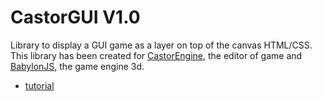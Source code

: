 # CastorGUI V1.0

Library to display a GUI game as a layer on top of the canvas HTML/CSS. This library has been created for [CastorEngine](http://www.castorengine.com/), the editor of game and [BabylonJS](http://www.babylonjs.com/), the game engine 3d.

* [tutorial](https://github.com/dad72/CastorGUI/wiki)
